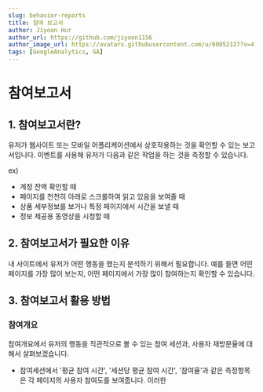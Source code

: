 ```yaml
---
slug: behavior-reports
title: 참여 보고서
author: Jiyoon Hur
author_url: https://github.com/jiyoon1156
author_image_url: https://avatars.githubusercontent.com/u/60052127?v=4
tags: [GoogleAnalytics, GA]
---
```

# 참여보고서

## 1. 참여보고서란?

유저가 웹사이트 또는 모바일 어플리케이션에서 상호작용하는 것을 확인할 수 있는 보고서입니다. 이벤트를 사용해 유저가 다음과 같은 작업을 하는 것을 측정할 수 있습니다.

ex)

- 계정 잔액 확인할 때
- 페이지를 천천히 아래로 스크롤하여 읽고 있음을 보여줄 때
- 상품 세부정보를 보거나 특정 페이지에서 시간을 보낼 때
- 정보 제공용 동영상을 시청할 때

## 2. 참여보고서가 필요한 이유

내 사이트에서 유저가 어떤 행동을 했는지 분석하기 위해서 필요합니다. 예를 들면 어떤 페이지를 가장 많이 보는지, 어떤 페이지에서 가장 많이 참여하는지 확인할 수 있습니다.

## 3. 참여보고서 활용 방법

### 참여개요

참여개요에서 유저의 행동을 직관적으로 볼 수 있는 참여 세션과, 사용자 재방문율에 대해서 살펴보겠습니다.

- 참여세션에서 '평균 참여 시간', '세션당 평균 참여 시간',  '참여율'과 같은 측정항목은 각 페이지의 사용자 참여도를 보여줍니다. 이러한